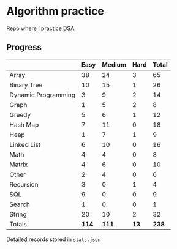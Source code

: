 # Algorithm practice

Repo where I practice DSA.

<!-- https://leetcode.com/l-ohman/ -->
<!-- todo: display the json data in some online visualization. -->

## Progress

<!-- scriptdivider -->
<!-- {'python': 187, 'javascript': 49, 'both': 7} -->

| |Easy|Medium|Hard|Total|
|-|-|-|-|-|
|Array|38|24|3|65|
|Binary Tree|10|15|1|26|
|Dynamic Programming|3|9|2|14|
|Graph|1|5|2|8|
|Greedy|5|6|1|12|
|Hash Map|7|11|0|18|
|Heap|1|7|1|9|
|Linked List|6|10|0|16|
|Math|4|4|0|8|
|Matrix|4|6|0|10|
|Other|2|4|0|6|
|Recursion|3|0|1|4|
|SQL|9|0|0|9|
|Search|1|0|0|1|
|String|20|10|2|32|
|Totals|**114**|**111**|**13**|**238**|
<!-- scriptdivider -->

Detailed records stored in `stats.json`
